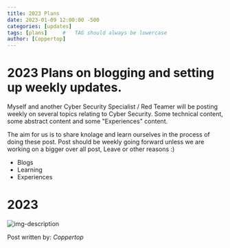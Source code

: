 ```yaml
---
title: 2023 Plans
date: 2023-01-09 12:00:00 -500
categories: [updates]
tags: [plans]     #   TAG should always be lowercase
author: [Coppertop]
---
```


# 2023 Plans on blogging and setting up weekly updates.

Myself and another Cyber Security Specialist / Red Teamer will be posting weekly on several topics relating to Cyber Security. Some technical content, some abstract content and some "Experiences" content. 

The aim for us is to share knolage and learn ourselves in the process of doing these post. Post should be weekly going forward unless we are working on a bigger over all post, Leave or other reasons :)

* Blogs
* Learning
* Experiences 


# 2023


![img-description](https://pbs.twimg.com/media/FmBKdzxWIAAcVvu?format=jpg&name=medium)


Post written by: *Coppertop*